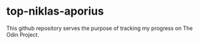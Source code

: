 # top-niklas-aporius
This github repository serves the purpose of tracking my progress on The Odin Project.
